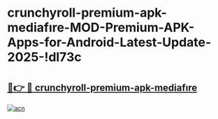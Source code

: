 # crunchyroll-premium-apk-mediafıre-MOD-Premium-APK-Apps-for-Android-Latest-Update-2025-!dl73c

# <h2><a href="https://m4dtlr.esa.edu.pl?title=crunchyroll-premium-apk-mediafıre&ref=dl73c">🔗👉 🔴 crunchyroll-premium-apk-mediafıre</a></h2>

[![acn](https://github.com/user-attachments/assets/0f9c940e-d8b0-45ae-aac7-cd30a18b3e1c)](https://m4dtlr.esa.edu.pl?title=crunchyroll-premium-apk-mediafıre&ref=dl73c)

